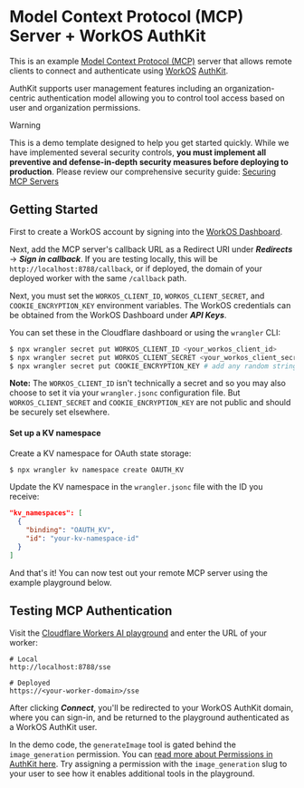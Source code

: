 # Model Context Protocol (MCP) Server + WorkOS AuthKit

This is an example [Model Context Protocol (MCP)](https://modelcontextprotocol.io/introduction) server that allows remote clients to connect and authenticate using [WorkOS](https://workos.com) [AuthKit](https://authkit.com).

AuthKit supports user management features including an organization-centric
authentication model allowing you to control tool access based on user and
organization permissions.

> [!WARNING]
> This is a demo template designed to help you get started quickly. While we have implemented several security controls, **you must implement all preventive and defense-in-depth security measures before deploying to production**. Please review our comprehensive security guide: [Securing MCP Servers](https://github.com/cloudflare/agents/blob/main/docs/securing-mcp-servers.md)

## Getting Started

First to create a WorkOS account by signing into the [WorkOS Dashboard](https://dashboard.workos.com).

Next, add the MCP server's callback URL as a Redirect URI under **_Redirects_**
-> **_Sign in callback_**. If you are testing locally, this will be
`http://localhost:8788/callback`, or if deployed, the domain of your deployed
worker with the same `/callback` path.

Next, you must set the `WORKOS_CLIENT_ID`, `WORKOS_CLIENT_SECRET`, and `COOKIE_ENCRYPTION_KEY` environment
variables. The WorkOS credentials can be obtained from the WorkOS Dashboard under **_API Keys_**.

You can set these in the Cloudflare dashboard or using the `wrangler`
CLI:

```sh
$ npx wrangler secret put WORKOS_CLIENT_ID <your_workos_client_id>
$ npx wrangler secret put WORKOS_CLIENT_SECRET <your_workos_client_secret>
$ npx wrangler secret put COOKIE_ENCRYPTION_KEY # add any random string here e.g. openssl rand -hex 32
```

**Note:** The `WORKOS_CLIENT_ID` isn't technically a secret and so you may also choose
to set it via your `wrangler.jsonc` configuration file. But `WORKOS_CLIENT_SECRET` and `COOKIE_ENCRYPTION_KEY` are not
public and should be securely set elsewhere.

#### Set up a KV namespace

Create a KV namespace for OAuth state storage:
```sh
$ npx wrangler kv namespace create OAUTH_KV
```

Update the KV namespace in the `wrangler.jsonc` file with the ID you receive:

```json
"kv_namespaces": [
  {
    "binding": "OAUTH_KV",
    "id": "your-kv-namespace-id"
  }
]
```

And that's it! You can now test out your remote MCP server using the example
playground below.

## Testing MCP Authentication

Visit the [Cloudflare Workers AI playground](https://playground.ai.cloudflare.com) and enter the URL of your worker:

```
# Local
http://localhost:8788/sse

# Deployed
https://<your-worker-domain>/sse
```

After clicking **_Connect_**, you'll be redirected to your WorkOS AuthKit
domain, where you can sign-in, and be returned to the playground authenticated
as a WorkOS AuthKit user.

In the demo code, the `generateImage` tool is gated behind the `image_generation` permission. You can [read more about Permissions in AuthKit here](https://workos.com/docs/user-management/roles-and-permissions). Try assigning a permission with the `image_generation` slug to your user to see how it enables additional tools in the playground.
